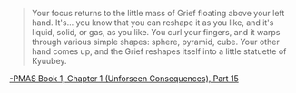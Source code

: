 >Your focus returns to the little mass of Grief floating above your left hand. It's... you know that you can reshape it as you like, and it's liquid, solid, or gas, as you like. You curl your fingers, and it warps through various simple shapes: sphere, pyramid, cube. Your other hand comes up, and the Grief reshapes itself into a little statuette of Kyuubey.

[-PMAS Book 1, Chapter 1 (Unforseen Consequences), Part 15](https://forums.sufficientvelocity.com/threads/puella-magi-adfligo-systema.2538/post-303644)
